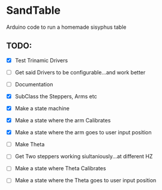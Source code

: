 # SandTable
Arduino code to run a homemade sisyphus table

## TODO:
- [x] Test Trinamic Drivers
- [ ] Get said Drivers to be configurable...and work better
- [ ] Documentation
- [x] SubClass the Steppers, Arms etc
- [x] Make a state machine
- [x] Make a state where the arm Calibrates
- [x] Make a state where the arm goes to user input position
- [ ] Make Theta
- [ ] Get Two steppers working siultaniously...at different HZ
- [ ] Make a state where Theta Calibrates
- [ ] Make a state where the Theta goes to user input position




